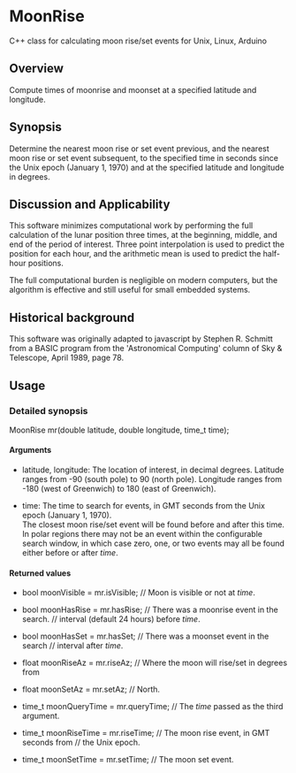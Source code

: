 # MoonRise
C++ class for calculating moon rise/set events for Unix, Linux, Arduino

## Overview
Compute times of moonrise and moonset at a specified latitude and longitude.

## Synopsis
Determine the nearest moon rise or set event previous, and the nearest
moon rise or set event subsequent, to the specified time in seconds since the
Unix epoch (January 1, 1970) and at the specified latitude and longitude in
degrees.

## Discussion and Applicability
This software minimizes computational work by performing the full calculation
of the lunar position three times, at the beginning, middle, and end of the
period of interest.  Three point interpolation is used to predict the position
for each hour, and the arithmetic mean is used to predict the half-hour positions.

The full computational burden is negligible on modern computers, but the
algorithm is effective and still useful for small embedded systems.

## Historical background
This software was originally adapted to javascript by Stephen R. Schmitt
from a BASIC program from the 'Astronomical Computing' column of Sky & Telescope,
April 1989, page 78.

## Usage

### Detailed synopsis
MoonRise mr(double latitude, double longitude, time_t time);

#### Arguments
*  latitude, longitude:	The location of interest, in decimal degrees.
			Latitude ranges from -90 (south pole) to 90 (north pole).
			Longitude ranges from -180 (west of Greenwich) to
			 180 (east of Greenwich).  

*  time:		The time to search for events, in GMT seconds from the
			Unix epoch (January 1, 1970).  
			The closest moon rise/set event will be found before
			and after this time.  In polar regions there may not
			be an event within the configurable search window,
			in which case zero, one, or two events may all be found
			either before or after *time*.  

#### Returned values
*  bool moonVisible = mr.isVisible;	// Moon is visible or not at *time*.
*  bool moonHasRise = mr.hasRise;	// There was a moonrise event in the search.
					// interval (default 24 hours) before *time*.  
*  bool moonHasSet = mr.hasSet;		// There was a moonset event in the search
					// interval after *time*.  
*  float moonRiseAz = mr.riseAz;	// Where the moon will rise/set in degrees from
*  float moonSetAz = mr.setAz;		// North.

*  time_t moonQueryTime = mr.queryTime;	// The *time* passed as the third argument.
*  time_t moonRiseTime = mr.riseTime;	// The moon rise event, in GMT seconds from
					// the Unix epoch.  
*  time_t moonSetTime = mr.setTime;	// The moon set event.
